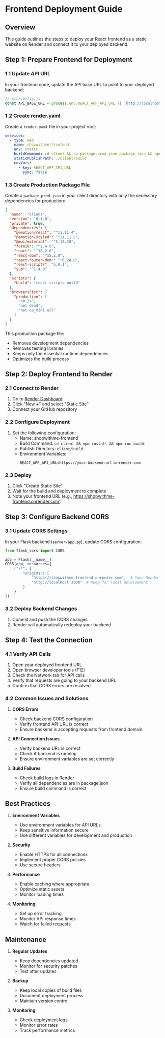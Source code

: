 # Frontend Deployment Guide

## Overview
This guide outlines the steps to deploy your React frontend as a static website on Render and connect it to your deployed backend.

## Step 1: Prepare Frontend for Deployment

### 1.1 Update API URL
In your frontend code, update the API base URL to point to your deployed backend:

```javascript
// src/config.js
const API_BASE_URL = process.env.REACT_APP_API_URL || 'http://localhost:5555';
```

### 1.2 Create render.yaml
Create a `render.yaml` file in your project root:

```yaml
services:
  - type: web
    name: shopwithme-frontend
    env: static
    buildCommand: cd client && cp package.prod.json package.json && npm install && npm run build
    staticPublishPath: ./client/build
    envVars:
      - key: REACT_APP_API_URL
        sync: false
```

### 1.3 Create Production Package File
Create a `package.prod.json` in your client directory with only the necessary dependencies for production:

```json
{
  "name": "client",
  "version": "0.1.0",
  "private": true,
  "dependencies": {
    "@emotion/react": "^11.11.4",
    "@emotion/styled": "^11.11.5",
    "@mui/material": "^5.15.20",
    "formik": "^2.4.6",
    "react": "^18.2.0",
    "react-dom": "^18.2.0",
    "react-router-dom": "^6.24.0",
    "react-scripts": "5.0.1",
    "yup": "^1.4.0"
  },
  "scripts": {
    "build": "react-scripts build"
  },
  "browserslist": {
    "production": [
      ">0.2%",
      "not dead",
      "not op_mini all"
    ]
  }
}
```

This production package file:
- Removes development dependencies
- Removes testing libraries
- Keeps only the essential runtime dependencies
- Optimizes the build process

## Step 2: Deploy Frontend to Render

### 2.1 Connect to Render
1. Go to [Render Dashboard](https://dashboard.render.com/)
2. Click "New +" and select "Static Site"
3. Connect your GitHub repository

### 2.2 Configure Deployment
1. Set the following configuration:
   - Name: shopwithme-frontend
   - Build Command: `cd client && npm install && npm run build`
   - Publish Directory: `client/build`
   - Environment Variables:
     ```
     REACT_APP_API_URL=https://your-backend-url.onrender.com
     ```

### 2.3 Deploy
1. Click "Create Static Site"
2. Wait for the build and deployment to complete
3. Note your frontend URL (e.g., https://shopwithme-frontend.onrender.com)

## Step 3: Configure Backend CORS

### 3.1 Update CORS Settings
In your Flask backend (`server/app.py`), update CORS configuration:

```python
from flask_cors import CORS

app = Flask(__name__)
CORS(app, resources={
    r"/*": {
        "origins": [
            "https://shopwithme-frontend.onrender.com",  # Your Render frontend URL
            "http://localhost:3000"  # Keep for local development
        ]
    }
})
```

### 3.2 Deploy Backend Changes
1. Commit and push the CORS changes
2. Render will automatically redeploy your backend

## Step 4: Test the Connection

### 4.1 Verify API Calls
1. Open your deployed frontend URL
2. Open browser developer tools (F12)
3. Check the Network tab for API calls
4. Verify that requests are going to your backend URL
5. Confirm that CORS errors are resolved

### 4.2 Common Issues and Solutions
1. **CORS Errors**
   - Check backend CORS configuration
   - Verify frontend API URL is correct
   - Ensure backend is accepting requests from frontend domain

2. **API Connection Issues**
   - Verify backend URL is correct
   - Check if backend is running
   - Ensure environment variables are set correctly

3. **Build Failures**
   - Check build logs in Render
   - Verify all dependencies are in package.json
   - Ensure build command is correct

## Best Practices

1. **Environment Variables**
   - Use environment variables for API URLs
   - Keep sensitive information secure
   - Use different variables for development and production

2. **Security**
   - Enable HTTPS for all connections
   - Implement proper CORS policies
   - Use secure headers

3. **Performance**
   - Enable caching where appropriate
   - Optimize static assets
   - Monitor loading times

4. **Monitoring**
   - Set up error tracking
   - Monitor API response times
   - Watch for failed requests

## Maintenance

1. **Regular Updates**
   - Keep dependencies updated
   - Monitor for security patches
   - Test after updates

2. **Backup**
   - Keep local copies of build files
   - Document deployment process
   - Maintain version control

3. **Monitoring**
   - Check deployment logs
   - Monitor error rates
   - Track performance metrics 